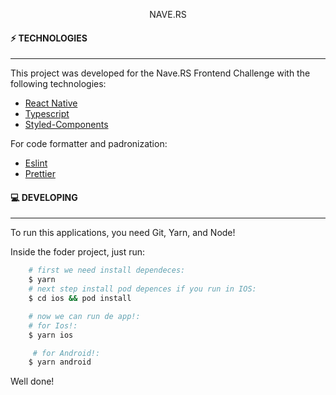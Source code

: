 <p align="center">NAVE.RS</p>

#### ⚡️ TECHNOLOGIES

---

This project was developed for the Nave.RS Frontend Challenge with the following technologies:

- [React Native](https://github.com/facebook/react-native)
- [Typescript](https://www.typescriptlang.org/)
- [Styled-Components](https://github.com/styled-components/styled-components)

For code formatter and padronization:

- [Eslint](https://github.com/eslint/eslint)
- [Prettier](https://github.com/prettier/prettier)


#### 💻 DEVELOPING

---

To run this applications, you need Git, Yarn, and Node!

Inside the foder project, just run:

```bash
    # first we need install dependeces:
    $ yarn
    # next step install pod depences if you run in IOS:
    $ cd ios && pod install

    # now we can run de app!:
    # for Ios!:
    $ yarn ios

     # for Android!:
    $ yarn android

```

Well done!

